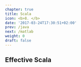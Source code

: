 ```yaml
---
chapter: true
title: Scala
icon: <b>8. </b>
date: '2017-03-24T17:30:51+02:00'
prev: /java
next: /matlab
weight: 0
draft: false
---
```


## Effective Scala
